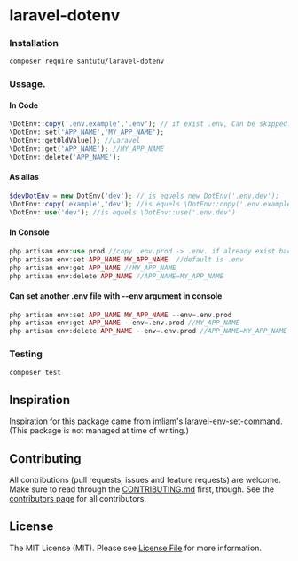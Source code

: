 # laravel-dotenv

### Installation

```bash
composer require santutu/laravel-dotenv
```

### Ussage.

#### In Code

```php
\DotEnv::copy('.env.example','.env'); // if exist .env, Can be skipped.
\DotEnv::set('APP_NAME','MY_APP_NAME');
\DotEnv::getOldValue(); //Laravel
\DotEnv::get('APP_NAME'); //MY_APP_NAME
\DotEnv::delete('APP_NAME');
```

#### As alias
```php
$devDotEnv = new DotEnv('dev'); // is equels new DotEnv('.env.dev'); 
\DotEnv::copy('example','dev'); //is equels \DotEnv::copy('.env.example','.env.dev'); 
\DotEnv::use('dev'); //is equels \DotEnv::use('.env.dev') 
```


#### In Console

```php
php artisan env:use prod //copy .env.prod -> .env. if already exist backup to .env.temp
php artisan env:set APP_NAME MY_APP_NAME  //default is .env
php artisan env:get APP_NAME //MY_APP_NAME 
php artisan env:delete APP_NAME //APP_NAME=MY_APP_NAME
```

#### Can set another .env file with --env argument in console 

```php
php artisan env:set APP_NAME MY_APP_NAME --env=.env.prod
php artisan env:get APP_NAME --env=.env.prod //MY_APP_NAME 
php artisan env:delete APP_NAME --env=.env.prod //APP_NAME=MY_APP_NAME
```


### Testing

``` bash
composer test
```

## Inspiration
Inspiration for this package came from [imliam's laravel-env-set-command](https://github.com/imliam/laravel-env-set-command).
(This package is not managed at time of writing.)

## Contributing
All contributions (pull requests, issues and feature requests) are
welcome. Make sure to read through the [CONTRIBUTING.md](CONTRIBUTING.md) first,
though. See the [contributors page](../../graphs/contributors) for all contributors.


## License

The MIT License (MIT). Please see [License File](LICENSE.md) for more information.